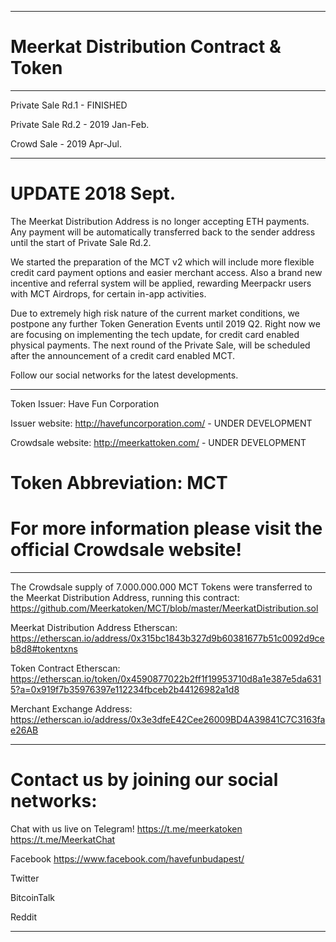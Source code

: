 ______________________________________________________________________________________________________________________________
# Meerkat Distribution Contract & Token 
______________________________________________________________________________________________________________________________

Private Sale Rd.1 - FINISHED

Private Sale Rd.2 - 2019 Jan-Feb.

Crowd Sale - 2019 Apr-Jul.


______________________________________________________________________________________________________________________________
# UPDATE 2018 Sept.

The Meerkat Distribution Address is no longer accepting ETH payments. 
Any payment will be automatically transferred back to the sender address until the start of Private Sale Rd.2.

We started the preparation of the MCT v2 which will include more flexible credit card payment options and easier merchant access. 
Also a brand new incentive and referral system will be applied, rewarding Meerpackr users with MCT Airdrops, for certain in-app activities. 

Due to extremely high risk nature of the current market conditions, we postpone any further Token Generation Events until 2019 Q2. Right now we are focusing on implementing the tech update, for credit card enabled physical payments. The next round of the Private Sale, will be scheduled after the announcement of a credit card enabled MCT.

Follow our social networks for the latest developments.

______________________________________________________________________________________________________________________________

Token Issuer: Have Fun Corporation

Issuer website: http://havefuncorporation.com/ - UNDER DEVELOPMENT

Crowdsale website: http://meerkattoken.com/ - UNDER DEVELOPMENT

# Token Abbreviation: MCT

# For more information please visit the official Crowdsale website!

______________________________________________________________________________________________________________________________

The Crowdsale supply of 7.000.000.000 MCT Tokens were transferred to the Meerkat Distribution Address, running this contract:
https://github.com/Meerkatoken/MCT/blob/master/MeerkatDistribution.sol

Meerkat Distribution Address Etherscan: 
https://etherscan.io/address/0x315bc1843b327d9b60381677b51c0092d9ceb8d8#tokentxns

Token Contract Etherscan:
https://etherscan.io/token/0x4590877022b2ff1f19953710d8a1e387e5da6315?a=0x919f7b35976397e112234fbceb2b44126982a1d8

Merchant Exchange Address:
https://etherscan.io/address/0x3e3dfeE42Cee26009BD4A39841C7C3163fae26AB

______________________________________________________________________________________________________________________________

# Contact us by joining our social networks:

Chat with us live on Telegram!
https://t.me/meerkatoken
https://t.me/MeerkatChat

Facebook 
https://www.facebook.com/havefunbudapest/

Twitter

BitcoinTalk

Reddit

______________________________________________________________________________________________________________________________

